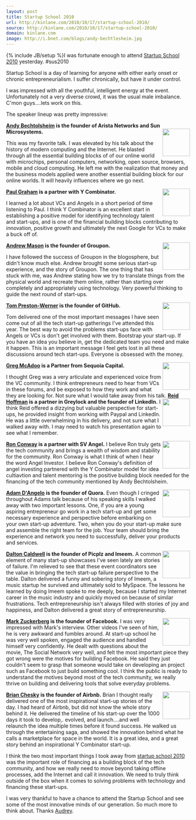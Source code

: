 ```yaml
---
layout: post
title: Startup School 2010
url: http://kinlane.com/2010/10/17/startup-school-2010/
source: http://kinlane.com/2010/10/17/startup-school-2010/
domain: kinlane.com
image: http://i.bnet.com/blogs/andy-bechtlesheim.jpg
---
```

{% include JB/setup %}I was fortunate enough to attend <a href="http://startupschool.org/">Startup School 2010</a> yesterday. #sus2010<p></p>
Startup School is a day of learning for anyone with either early onset or chronic entrepreneurialism.  I suffer chronically, but have it under control.<p></p>
I was impressed with all the youthful, intelligent energy at the event.   Unfortunately not a very diverse crowd, it was the usual male imbalance.  C'mon guys....lets work on this.<p></p>
The speaker lineup was pretty impressive:<p></p>
<strong><a href="http://en.wikipedia.org/wiki/Andy_Bechtolsheim">Andy Bechtolsheim</a> is the founder of Arista Networks and Sun Microsystems.</strong><img src="http://i.bnet.com/blogs/andy-bechtlesheim.jpg" alt="" width="75" align="right" /><p></p>
This was my favorite talk.  I was elevated by his talk about the history of modern computing and  the Internet.  He blasted through all the essential building blocks of of our online world with microchips, personal computers, networking, open source, browsers, mobile and cloud computing.  He left me with the realization that money and the business models applied were another essential building block for our online worlds.  It will heavily influences where we go next.<p></p>
<strong><a href="http://www.paulgraham.com/">Paul Graham</a> is a partner with Y Combinator.</strong><img src="http://timothyblee.com/wp-content/uploads/2009/11/137275735_6ba4ac4e5a.jpg" alt="" width="75" align="right" /><p></p>
I learned a lot about VCs and Angels in a short period of time listening to Paul.  I think Y Combinator is an excellent start in establishing a positive model for identifying technology talent and start-ups, and is one of the financial building blocks contributing to innovation, positive growth and ultimately the next Google for VCs to make a buck off of.<p></p>
<strong><a href="http://www.groupon.com/about">Andrew Mason</a> is the founder of Groupon.</strong><img src="http://cdn.venturebeat.com/wp-content/uploads/2010/05/andrew-mason.jpg" alt="" width="75" align="right" /><p></p>
I have followed the success of Groupon in the blogosphere, but didn't know much else.  Andrew brought some serious start-up experience, and the story of Groupon.  The one thing that has stuck with me, was Andrew stating how we try to translate things from the physical world and recreate them online, rather than starting over completely and appropriately using technology.  Very powerful thinking to guide the next round of start-ups.<p></p>
<strong><a href="http://tom.preston-werner.com/">Tom Preston-Werner</a> is the founder of GitHub.</strong><img src="http://img.skitch.com/20090224-j15bqr7mr6euyrn6itaxd5qrwk.png" alt="" width="75" align="right" /><p></p>
Tom delivered one of the most important messages I have seen come out of all the tech start-up gatherings I've attended this year.  The best way to avoid the problems start-ups face with Angels or VCs is don't get involved with them.  Bootstrap your start-up.  If you have an idea you believe in, get the dedicated team you need and make it happen.  This is an important message I feel gets lost in all these discussions around tech start-ups.  Everyone is obsessed with the money.<p></p>
<strong><a href="http://www.sequoiacap.com/us/greg-mcadoo">Greg McAdoo</a> is a Partner from Sequoia Capital.</strong><img src="http://2.bp.blogspot.com/_qP9yVf0glqM/RzPAGJSQT4I/AAAAAAAAA_k/ed6ihPFbnnc/s400/gregg.jpg" alt="" width="75" align="right" /><p></p>
I thought Greg was a very articulate and experienced voice from the VC community.  I think entrepreneurs need to hear from VCs in these forums, and be exposed to how they work and what they are looking for.   Not sure what I would take away from his talk.
<img src="http://www.google.com/url?source=imgres&amp;ct=img&amp;q=http://gigaom.files.wordpress.com/2009/11/reid_hoffman.jpg&amp;sa=X&amp;ei=c6a7TLD9Koe2sAPo3MXjDg&amp;ved=0CAQQ8wc&amp;usg=AFQjCNHaXF63ndigEt9Goe7WE2uXwo6u1Q" alt="" width="75" align="right" />
<strong><a href="http://www.linkedin.com/in/reidhoffman">Reid Hoffman</a> is a partner in Greylock and the founder of LinkedIn.</strong>
I think Reid offered a dizzying but valuable perspective for start-ups, he provided insight from working with Paypal and LinkedIn.   He was a little overwhelming in his delivery, and not sure what I walked away with. I may need to watch his presentation again to see what I remember.<p></p>
<strong><a href="http://en.wikipedia.org/wiki/Ron_Conway">Ron Conway</a> is a partner with SV Angel.</strong><img src="http://www.techcrunch50.com/2008/conference/images/portraits/expert_7.jpg" alt="" width="75" align="right" />
I believe Ron truly gets the tech community and brings a wealth of wisdom and stability for the community.  Ron Conway is what I think of when I hear the word Angel Investor.  I believe Ron Conway's definition of angel investing partnered with the Y Combinator model for idea cultiavtion and talent mentoring is the positive building block needed for the financing of the tech community mentioned by Andy Bechtolsheim.<p></p>
<strong><a href="http://www.linkedin.com/in/dangelo">Adam D'Angelo</a> is the founder of Quora.</strong><img src="http://pulse2.com/wp-content/uploads/2010/06/dangelo.jpg" alt="" width="75" align="right" />
Even though I cringed throughout Adams talk because of his speaking skills I walked away with two important lessons.  One, if you are a young aspiring entrepreneur go work in a tech start-up and get some necessary experience and perspective before embarking on your own start-up adventure.  Two, when you do your start-up make sure and assemble the right team for the job.  Your team should bring the experience and network you need to successfully, deliver your products and services.<p></p>
<strong><a href="http://en.wikipedia.org/wiki/Dalton_Caldwell">Dalton Caldwell</a> is the founder of Picplz and Imeem.</strong><img src="http://www.digitalmusicforum.com/east/DaltonCaldwell.jpg" alt="" width="75" align="right" />
A common element of many start-up showcases I've seen lately are stories of failure.   I'm relieved to see that these event coordinators see the value in bringing the tech start-up failure perspective to the table.  Dalton delivered a funny and sobering story of Imeem, a music startup he survived and ultimately sold to MySpace.  The lessons he learned by doing Imeem spoke to me deeply, because I started my Internet career in the music industry and quickly moved on because of similar frustrations.  Tech entrepreneurship isn't always filled with stories of joy and happiness, and Dalton delivered a great story of entrepreneurship.<p></p>
<strong><a href="http://en.wikipedia.org/wiki/Mark_Zuckerberg">Mark Zuckerberg</a> is the founder of Facebook.</strong><img src="http://kara.allthingsd.com/files/2009/03/n_1207595630_mark_zuckerberg_0043.jpg" alt="" width="75" align="right" />
I was very impressed with Mark's interview.  Other videos I've seen of him, he is very awkward and fumbles around.  At start-up school he was very well spoken, engaged the audience and handled himself very confidently.  He dealt with questions about the movie, The Social Network very well, and felt the most important piece they got wrong were the motives for building Facebook.  He said they just couldn't seem to grasp that someone would take on developing an project such as Facebook to just build something cool.  I think the public is ready to understand the motives beyond most of the tech community, we really thrive on building and delivering tools that solve everyday problems.<p></p>
<strong><a href="http://www.linkedin.com/in/brianchesky">Brian Chesky</a> is the founder of Airbnb.</strong><img src="http://www.google.com/url?source=imgres&amp;ct=img&amp;q=http://s3.amazonaws.com/quarkbase_test.com/brian-chesky-75823.jpg&amp;sa=X&amp;ei=XKe7TKD1F4z2swOFkqnpDg&amp;ved=0CAQQ8wc4AQ&amp;usg=AFQjCNHa0OhPFKeulozHGF1mSDIoJ-P2NA" alt="" width="75" align="right" />
Brian I thought really delivered one of the most inspirational start-up stories of the day.  I had heard of Airbnb, but did not know the whole story behind it.  He delivered the timeline of his start-up over the 1000 days it took to develop,. evolved, and launch....and well relaunch the idea multiple times before it found success.  He walked us through the entertaining saga, and showed the innovation behind what he calls a marketplace for space in the world.  It is a great idea, and a great story behind an inspirational Y Combinator start-up.<p></p>
I think the two most important things I took away from <a href="http://startupschool.org/">startup school 2010</a> was the important role of financing as a building block of the tech community, and how we really need to move beyond taking offline processes, add the Internet and call it innovation.  We need to truly think outside of the box when it comes to solving problems with technology and financing these start-ups.<p></p>
I was very thankful to have a chance to attend the Startup School and see some of the most innovative minds of our generation.  So much more to think about.  Thanks <a href="http://www.audreywatters.com/">Audrey</a>.
